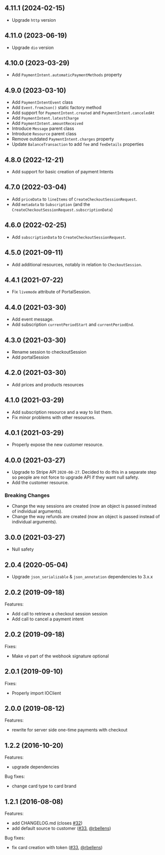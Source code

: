 ## 4.11.1 (2024-02-15)

- Upgrade `http` version

## 4.11.0 (2023-06-19)

- Upgrade `dio` version

## 4.10.0 (2023-03-29)

- Add `PaymentIntent.automaticPaymentMethods` property

## 4.9.0 (2023-03-10)

- Add `PaymentIntentEvent` class
- Add `Event.fromJson()` static factory method
- Add support for `PaymentIntent.created` and `PaymentIntent.canceledAt`
- Add `PaymentIntent.latestCharge`
- Add `PaymentIntent.amountReceived`
- Introduce `Message` parent class
- Introduce `Resource` parent class
- Remove outdated `PaymentIntent.charges` property
- Update `BalanceTransaction` to add `fee` and `feeDetails` properties

## 4.8.0 (2022-12-21)

- Add support for basic creation of payment Intents

## 4.7.0 (2022-03-04)

- Add `priceData` to `lineItems` of `CreateCheckoutSessionRequest`.
- Add `metadata` to `Subscription` (and the
  `CreateCheckoutSessionRequest.subscriptionData`)

## 4.6.0 (2022-02-25)

- Add `subscriptionData` to `CreateCheckoutSessionRequest`.

## 4.5.0 (2021-09-11)

- Add additional resources, notably in relation to `CheckoutSession`.

## 4.4.1 (2021-07-22)

- Fix `livemode` attribute of PortalSession.

## 4.4.0 (2021-03-30)

- Add event message.
- Add subscription `currentPeriodStart` and `currentPeriodEnd`.

## 4.3.0 (2021-03-30)

- Rename session to checkoutSession
- Add portalSession

## 4.2.0 (2021-03-30)

- Add prices and products resources

## 4.1.0 (2021-03-29)

- Add subscription resource and a way to list them.
- Fix minor problems with other resources.

## 4.0.1 (2021-03-29)

- Properly expose the new customer resource.

## 4.0.0 (2021-03-27)

- Upgrade to Stripe API `2020-08-27`. Decided to do this in a separate step so
  people are not force to upgrade API if they want null safety.
- Add the customer resource.

### Breaking Changes

- Change the way sessions are created (now an object is passed instead of
  individual arguments).
- Change the way refunds are created (now an object is passed instead of
  individual arguments).

## 3.0.0 (2021-03-27)

- Null safety

## 2.0.4 (2020-05-04)

- Upgrade `json_serializable` & `json_annotation` dependencies to 3.x.x

## 2.0.2 (2019-09-18)

Features:

- Add call to retrieve a checkout session session
- Add call to cancel a payment intent

## 2.0.2 (2019-09-18)

Fixes:

- Make `v0` part of the webhook signature optional

## 2.0.1 (2019-09-10)

Fixes:

- Properly import IOClient

## 2.0.0 (2019-08-12)

Features:

- rewrite for server side one-time payments with checkout

## 1.2.2 (2016-10-20)

Features:

- upgrade dependencies

Bug fixes:

- change card type to card brand

## 1.2.1 (2016-08-08)

Features:

- add CHANGELOG.md (closes [#32](https://github.com/exitlive/stripe-dart/issues/32))
- add default source to customer ([#33](https://github.com/exitlive/stripe-dart/pull/33), [@rbellens](https://github.com/rbellens))

Bug fixes:

- fix card creation with token ([#33](https://github.com/exitlive/stripe-dart/pull/33), [@rbellens](https://github.com/rbellens))
